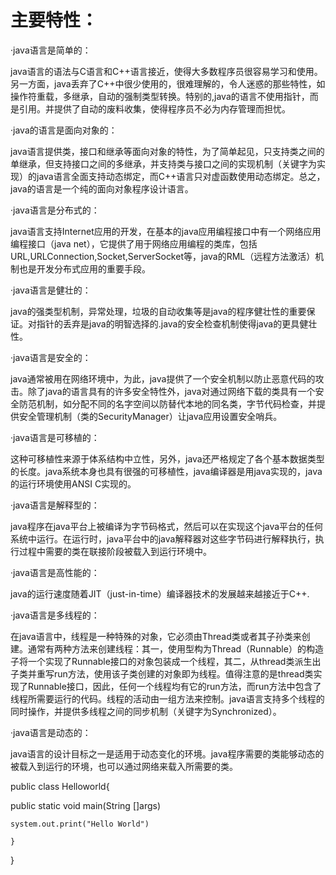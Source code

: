  # 主要特性：
·java语言是简单的：

java语言的语法与C语言和C++语言接近，使得大多数程序员很容易学习和使用。另一方面，java丢弃了C++中很少使用的，很难理解的，令人迷惑的那些特性，如操作符重载，多继承，自动的强制类型转换。特别的,java的语言不使用指针，而是引用。并提供了自动的废料收集，使得程序员不必为内存管理而担忧。

·java的语言是面向对象的：

java语言提供类，接口和继承等面向对象的特性，为了简单起见，只支持类之间的单继承，但支持接口之间的多继承，并支持类与接口之间的实现机制（关键字为实现）的java语言全面支持动态绑定，而C++语言只对虚函数使用动态绑定。总之，java的语言是一个纯的面向对象程序设计语言。

·java语言是分布式的：

java语言支持Internet应用的开发，在基本的java应用编程接口中有一个网络应用编程接口（java net），它提供了用于网络应用编程的类库，包括URL,URLConnection,Socket,ServerSocket等，java的RML（远程方法激活）机制也是开发分布式应用的重要手段。

·java语言是健壮的：

java的强类型机制，异常处理，垃圾的自动收集等是java的程序健壮性的重要保证。对指针的丢弃是java的明智选择的.java的安全检查机制使得java的更具健壮性。

·java语言是安全的：

java通常被用在网络环境中，为此，java提供了一个安全机制以防止恶意代码的攻击。除了java的语言具有的许多安全特性外，java对通过网络下载的类具有一个安全防范机制，如分配不同的名字空间以防替代本地的同名类，字节代码检查，并提供安全管理机制（类的SecurityManager）让java应用设置安全哨兵。

·java语言是可移植的：

这种可移植性来源于体系结构中立性，另外，java还严格规定了各个基本数据类型的长度。java系统本身也具有很强的可移植性，java编译器是用java实现的，java的运行环境使用ANSI C实现的。

·java语言是解释型的：

java程序在java平台上被编译为字节码格式，然后可以在实现这个java平台的任何系统中运行。在运行时，java平台中的java解释器对这些字节码进行解释执行，执行过程中需要的类在联接阶段被载入到运行环境中。

·java语言是高性能的：

java的运行速度随着JIT（just-in-time）编译器技术的发展越来越接近于C++.

·java语言是多线程的：

在java语言中，线程是一种特殊的对象，它必须由Thread类或者其子孙类来创建。通常有两种方法来创建线程：其一，使用型构为Thread（Runnable）的构造子将一个实现了Runnable接口的对象包装成一个线程，其二，从thread类派生出子类并重写run方法，使用该子类创建的对象即为线程。值得注意的是thread类实现了Runnable接口，因此，任何一个线程均有它的run方法，而run方法中包含了线程所需要运行的代码。线程的活动由一组方法来控制。java语言支持多个线程的同时操作，并提供多线程之间的同步机制（关键字为Synchronized）。

·java语言是动态的：

java语言的设计目标之一是适用于动态变化的环境。java程序需要的类能够动态的被载入到运行的环境，也可以通过网络来载入所需要的类。


public class Helloworld{

  public static void main(String []args)
  
    system.out.print("Hello World")
    
    }
    
 }

